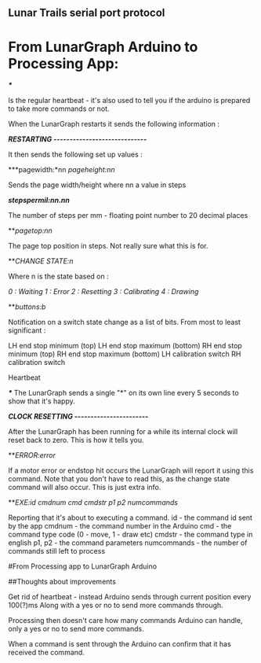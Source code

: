 Lunar Trails serial port protocol
---------------------------------

# From LunarGraph Arduino to Processing App: 

***\****

Is the regular heartbeat - it's also used to tell you if the arduino is prepared to take more commands or not. 

When the LunarGraph restarts it sends the following information : 

***RESTARTING -----------------------------***

It then sends the following set up values : 

***pagewidth:*nn
*pageheight:*nn**

Sends the page width/height where nn a value in steps

***stepspermil:nn.nn***

The number of steps per mm - floating point number to 20 decimal places

***pagetop:*nn**

The page top position in steps. Not really sure what this is for.


***CHANGE STATE:*n**

Where n is the state based on : 

*0 : Waiting
1 : Error 
2 : Resetting 
3 : Calibrating 
4 : Drawing*

***buttons:*b**

Notification on a switch state change as a list of bits. From most to least significant : 

LH end stop minimum (top)
LH end stop maximum (bottom)
RH end stop minimum (top)
RH end stop maximum (bottom)
LH calibration switch
RH calibration switch

Heartbeat

***\****
The LunarGraph sends a single "\*" on its own line every 5 seconds to show that it's happy. 

***CLOCK RESETTING -----------------------***

After the LunarGraph has been running for a while its internal clock will reset back to zero. This is how it tells you. 

***ERROR:*error**

If a motor error or endstop hit occurs the LunarGraph will report it using this command. Note that you don't have to read this, as the change state command will also occur. This is just extra info. 

***EXE:*id cmdnum cmd cmdstr p1 p2 numcommands**

Reporting that it's about to executing a command. 
id - the command id sent by the app
cmdnum - the command number in the Arduino
cmd - the command type code (0 - move, 1 - draw etc)
cmdstr - the command type in english 
p1, p2 - the command parameters
numcommands - the number of commands still left to process

#From Processing app to LunarGraph Arduino



##Thoughts about improvements 

Get rid of heartbeat - instead Arduino sends through current position every 100(?)ms Along with a yes or no to send more commands through. 

Processing then doesn't care how many commands Arduino can handle, only a yes or no to send more commands. 

When a command is sent through the Arduino can confirm that it has received the command. 
